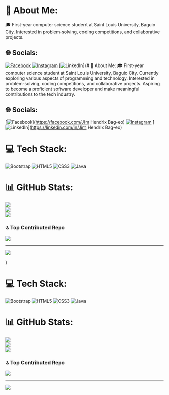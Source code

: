 # 💫 About Me:
🎓 First-year computer science student at Saint Louis University, Baguio City. Interested in problem-solving, coding competitions, and collaborative projects.


## 🌐 Socials:
[![Facebook](https://img.shields.io/badge/Facebook-%231877F2.svg?logo=Facebook&logoColor=white)](https://www.facebook.com/profile.php?id=100012185675300) [![Instagram](https://img.shields.io/badge/Instagram-%23E4405F.svg?logo=Instagram&logoColor=white)](https://instagram.com/hendrixxjimmm) [![LinkedIn](https://img.shields.io/badge/LinkedIn-%230077B5.svg?logo=linkedin&logoColor=white)](# 💫 About Me:
🎓 First-year computer science student at Saint Louis University, Baguio City. Currently exploring various aspects of programming and technology. Interested in problem-solving, coding competitions, and collaborative projects. Aspiring to become a proficient software developer and make meaningful contributions to the tech industry.


## 🌐 Socials:
[![Facebook](https://img.shields.io/badge/Facebook-%231877F2.svg?logo=Facebook&logoColor=white)](https://facebook.com/Jim Hendrix Bag-eo) [![Instagram](https://img.shields.io/badge/Instagram-%23E4405F.svg?logo=Instagram&logoColor=white)](https://www.instagram.com/hendrixxjimmm/) [![LinkedIn](https://img.shields.io/badge/LinkedIn-%230077B5.svg?logo=linkedin&logoColor=white)](https://linkedin.com/in/Jim Hendrix Bag-eo) 

# 💻 Tech Stack:
![Bootstrap](https://img.shields.io/badge/bootstrap-%238511FA.svg?style=for-the-badge&logo=bootstrap&logoColor=white) ![HTML5](https://img.shields.io/badge/html5-%23E34F26.svg?style=for-the-badge&logo=html5&logoColor=white) ![CSS3](https://img.shields.io/badge/css3-%231572B6.svg?style=for-the-badge&logo=css3&logoColor=white) ![Java](https://img.shields.io/badge/java-%23ED8B00.svg?style=for-the-badge&logo=openjdk&logoColor=white)
# 📊 GitHub Stats:
![](https://github-readme-stats.vercel.app/api?username=Hendrizzzz&theme=chartreuse-dark&hide_border=false&include_all_commits=true&count_private=true)<br/>
![](https://github-readme-streak-stats.herokuapp.com/?user=Hendrizzzz&theme=chartreuse-dark&hide_border=false)<br/>
![](https://github-readme-stats.vercel.app/api/top-langs/?username=Hendrizzzz&theme=chartreuse-dark&hide_border=false&include_all_commits=true&count_private=true&layout=compact)

### 🔝 Top Contributed Repo
![](https://github-contributor-stats.vercel.app/api?username=Hendrizzzz&limit=5&theme=dracula&combine_all_yearly_contributions=true)

---
[![](https://visitcount.itsvg.in/api?id=Hendrizzzz&icon=6&color=0)](https://visitcount.itsvg.in)

<!-- Proudly created with GPRM ( https://gprm.itsvg.in ) -->) 

# 💻 Tech Stack:
![Bootstrap](https://img.shields.io/badge/bootstrap-%238511FA.svg?style=for-the-badge&logo=bootstrap&logoColor=white) ![HTML5](https://img.shields.io/badge/html5-%23E34F26.svg?style=for-the-badge&logo=html5&logoColor=white) ![CSS3](https://img.shields.io/badge/css3-%231572B6.svg?style=for-the-badge&logo=css3&logoColor=white) ![Java](https://img.shields.io/badge/java-%23ED8B00.svg?style=for-the-badge&logo=openjdk&logoColor=white)
# 📊 GitHub Stats:
![](https://github-readme-stats.vercel.app/api?username=Hendrizzzz&theme=chartreuse-dark&hide_border=false&include_all_commits=true&count_private=true)<br/>
![](https://github-readme-streak-stats.herokuapp.com/?user=Hendrizzzz&theme=chartreuse-dark&hide_border=false)<br/>
![](https://github-readme-stats.vercel.app/api/top-langs/?username=Hendrizzzz&theme=chartreuse-dark&hide_border=false&include_all_commits=true&count_private=true&layout=compact)

### 🔝 Top Contributed Repo
![](https://github-contributor-stats.vercel.app/api?username=Hendrizzzz&limit=5&theme=dracula&combine_all_yearly_contributions=true)

---
[![](https://visitcount.itsvg.in/api?id=Hendrizzzz&icon=6&color=0)](https://visitcount.itsvg.in)

<!-- Proudly created with GPRM ( https://gprm.itsvg.in ) -->
